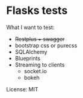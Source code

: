 # Flasks tests

What I want to test:
* ~~Restplus + swagger~~
* bootstrap css or purecss
* SQLAlchemy
* Blueprints
* Streaming to clients
  * socket.io
  * bokeh

License: MIT

